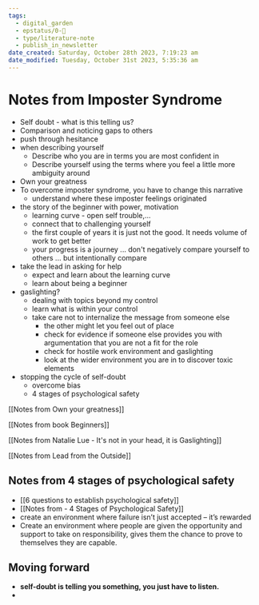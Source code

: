 ```yaml
---
tags:
  - digital_garden
  - epstatus/0-🌰
  - type/literature-note
  - publish_in_newsletter
date_created: Saturday, October 28th 2023, 7:19:23 am
date_modified: Tuesday, October 31st 2023, 5:35:36 am
---
```

# Notes from Imposter Syndrome
+ Self doubt - what is this telling us?
+ Comparison and noticing gaps to others
+ push through hesitance
+ when describing yourself 
	+ Describe who you are in terms you are most confident in
	+ Describe yourself using the terms where you feel a little more ambiguity around
+ Own your greatness
+ To overcome imposter syndrome, you have to change this narrative
	+ understand where these imposter feelings originated
+ the story of the beginner with power, motivation
	+ learning curve - open self trouble,...
	+ connect that to challenging yourself
	+ the first couple of years it is just not the good. It needs volume of work to get better
	+ your progress is a journey ... don't negatively compare yourself to others ... but intentionally compare
+ take the lead in asking for help
	+ expect and learn about the learning curve
	+ learn about being a beginner
+ gaslighting?
	+ dealing with topics beyond my control
	+ learn what is within your control
	+ take care not to internalize the message from someone else
		+ the other might let you feel out of place
		+ check for evidence if someone else provides you with argumentation that you are not a fit for the role
		+ check for hostile work environment and gaslighting
		+ look at the wider environment you are in to discover toxic elements
+ stopping the cycle of self-doubt
	+ overcome bias
	+ 4 stages of psychological safety

[[Notes from Own your greatness]]

[[Notes from book Beginners]]

[[Notes from Natalie Lue - It's not in your head, it is Gaslighting]]

[[Notes from Lead from the Outside]]

## Notes from 4 stages of psychological safety
+ [[6 questions to establish psychological safety]]
+ [[Notes from - 4 Stages of Psychological Safety]]
+ create an environment where failure isn’t just accepted – it’s rewarded
+ Create an environment where people are given the opportunity and support to take on responsibility, gives them the chance to prove to themselves they are capable.

## Moving forward
+ **self-doubt is telling you something, you just have to listen.**
+ 
